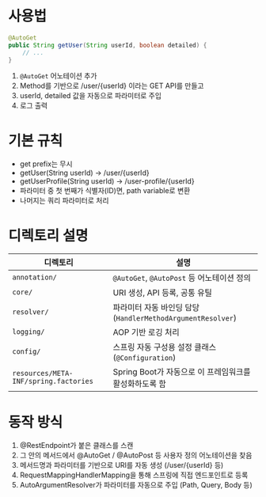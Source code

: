 # 사용법
```java
@AutoGet
public String getUser(String userId, boolean detailed) {
    // ...
}
```
1. `@AutoGet` 어노테이션 추가
2. Method를 기반으로 /user/{userId} 이라는 GET API를 만들고
3. userId, detailed 값을 자동으로 파라미터로 주입
4. 로그 출력

# 기본 규칙
* get prefix는 무시
* getUser(String userId) → /user/{userId}
* getUserProfile(String userId) → /user-profile/{userId}
* 파라미터 중 첫 번째가 식별자(ID)면, path variable로 변환
* 나머지는 쿼리 파라미터로 처리

# 디렉토리 설명
| 디렉토리                                  | 설명                                              |
| ------------------------------------- | ----------------------------------------------- |
| `annotation/`                         | `@AutoGet`, `@AutoPost` 등 어노테이션 정의              |
| `core/`                               | URI 생성, API 등록, 공통 유틸                           |
| `resolver/`                           | 파라미터 자동 바인딩 담당 (`HandlerMethodArgumentResolver`) |
| `logging/`                            | AOP 기반 로깅 처리                                    |
| `config/`                             | 스프링 자동 구성용 설정 클래스 (`@Configuration`)            |
| `resources/META-INF/spring.factories` | Spring Boot가 자동으로 이 프레임워크를 활성화하도록 함             |

# 동작 방식
1. @RestEndpoint가 붙은 클래스를 스캔
2. 그 안의 메서드에서 @AutoGet / @AutoPost 등 사용자 정의 어노테이션을 찾음
3. 메서드명과 파라미터를 기반으로 URI를 자동 생성 (/user/{userId} 등)
4. RequestMappingHandlerMapping을 통해 스프링에 직접 엔드포인트로 등록
5. AutoArgumentResolver가 파라미터를 자동으로 주입 (Path, Query, Body 등)
